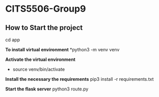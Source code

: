 # CITS5506-Group9

## How to Start the project 

cd app

**To install virtual environment**
*python3 -m venv venv

**Activate the virtual environment** 
* source venv/bin/activate

**Install the necessary the requirements**
pip3 install -r requirements.txt

**Start the flask server** 
python3 route.py
